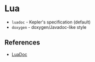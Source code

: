 # Lua

* `luadoc` - Kepler's specification (default)
* `doxygen` - doxygen/Javadoc-like style

## References

* [LuaDoc](https://keplerproject.github.io/luadoc/manual.html)
